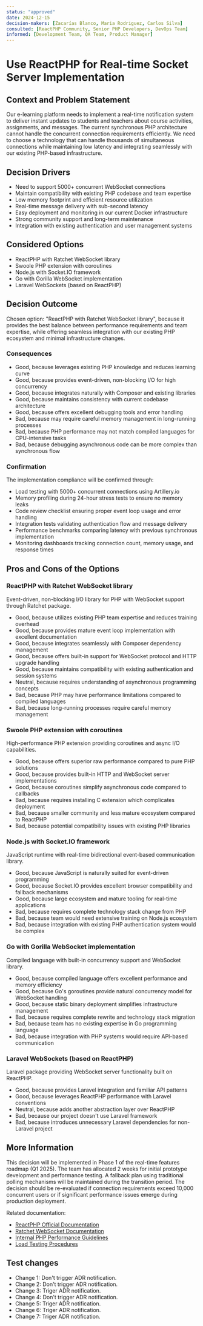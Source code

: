 ```yaml
---
status: "approved"
date: 2024-12-15
decision-makers: [Zacarías Blanco, Maria Rodriguez, Carlos Silva]
consulted: [ReactPHP Community, Senior PHP Developers, DevOps Team]
informed: [Development Team, QA Team, Product Manager]
---
```


# Use ReactPHP for Real-time Socket Server Implementation

## Context and Problem Statement

Our e-learning platform needs to implement a real-time notification system to deliver instant updates to students and teachers about course activities, assignments, and messages. The current synchronous PHP architecture cannot handle the concurrent connection requirements efficiently. We need to choose a technology that can handle thousands of simultaneous connections while maintaining low latency and integrating seamlessly with our existing PHP-based infrastructure.

<!-- This is an optional element. Feel free to remove. -->
## Decision Drivers

* Need to support 5000+ concurrent WebSocket connections
* Maintain compatibility with existing PHP codebase and team expertise
* Low memory footprint and efficient resource utilization
* Real-time message delivery with sub-second latency
* Easy deployment and monitoring in our current Docker infrastructure
* Strong community support and long-term maintenance
* Integration with existing authentication and user management systems

## Considered Options

* ReactPHP with Ratchet WebSocket library
* Swoole PHP extension with coroutines
* Node.js with Socket.IO framework
* Go with Gorilla WebSocket implementation
* Laravel WebSockets (based on ReactPHP)

## Decision Outcome

Chosen option: "ReactPHP with Ratchet WebSocket library", because it provides the best balance between performance requirements and team expertise, while offering seamless integration with our existing PHP ecosystem and minimal infrastructure changes.

<!-- This is an optional element. Feel free to remove. -->
### Consequences

* Good, because leverages existing PHP knowledge and reduces learning curve
* Good, because provides event-driven, non-blocking I/O for high concurrency
* Good, because integrates naturally with Composer and existing libraries
* Good, because maintains consistency with current codebase architecture
* Good, because offers excellent debugging tools and error handling
* Bad, because may require careful memory management in long-running processes
* Bad, because PHP performance may not match compiled languages for CPU-intensive tasks
* Bad, because debugging asynchronous code can be more complex than synchronous flow

<!-- This is an optional element. Feel free to remove. -->
### Confirmation

The implementation compliance will be confirmed through:
- Load testing with 5000+ concurrent connections using Artillery.io
- Memory profiling during 24-hour stress tests to ensure no memory leaks
- Code review checklist ensuring proper event loop usage and error handling
- Integration tests validating authentication flow and message delivery
- Performance benchmarks comparing latency with previous synchronous implementation
- Monitoring dashboards tracking connection count, memory usage, and response times

<!-- This is an optional element. Feel free to remove. -->
## Pros and Cons of the Options

### ReactPHP with Ratchet WebSocket library

Event-driven, non-blocking I/O library for PHP with WebSocket support through Ratchet package.

* Good, because utilizes existing PHP team expertise and reduces training overhead
* Good, because provides mature event loop implementation with excellent documentation
* Good, because integrates seamlessly with Composer dependency management
* Good, because offers built-in support for WebSocket protocol and HTTP upgrade handling
* Good, because maintains compatibility with existing authentication and session systems
* Neutral, because requires understanding of asynchronous programming concepts
* Bad, because PHP may have performance limitations compared to compiled languages
* Bad, because long-running processes require careful memory management

### Swoole PHP extension with coroutines

High-performance PHP extension providing coroutines and async I/O capabilities.

* Good, because offers superior raw performance compared to pure PHP solutions
* Good, because provides built-in HTTP and WebSocket server implementations
* Good, because coroutines simplify asynchronous code compared to callbacks
* Bad, because requires installing C extension which complicates deployment
* Bad, because smaller community and less mature ecosystem compared to ReactPHP
* Bad, because potential compatibility issues with existing PHP libraries

### Node.js with Socket.IO framework

JavaScript runtime with real-time bidirectional event-based communication library.

* Good, because JavaScript is naturally suited for event-driven programming
* Good, because Socket.IO provides excellent browser compatibility and fallback mechanisms
* Good, because large ecosystem and mature tooling for real-time applications
* Bad, because requires complete technology stack change from PHP
* Bad, because team would need extensive training on Node.js ecosystem
* Bad, because integration with existing PHP authentication system would be complex

### Go with Gorilla WebSocket implementation

Compiled language with built-in concurrency support and WebSocket library.

* Good, because compiled language offers excellent performance and memory efficiency
* Good, because Go's goroutines provide natural concurrency model for WebSocket handling
* Good, because static binary deployment simplifies infrastructure management
* Bad, because requires complete rewrite and technology stack migration
* Bad, because team has no existing expertise in Go programming language
* Bad, because integration with PHP systems would require API-based communication

### Laravel WebSockets (based on ReactPHP)

Laravel package providing WebSocket server functionality built on ReactPHP.

* Good, because provides Laravel integration and familiar API patterns
* Good, because leverages ReactPHP performance with Laravel conventions
* Neutral, because adds another abstraction layer over ReactPHP
* Bad, because our project doesn't use Laravel framework
* Bad, because introduces unnecessary Laravel dependencies for non-Laravel project

<!-- This is an optional element. Feel free to remove. -->
## More Information

This decision will be implemented in Phase 1 of the real-time features roadmap (Q1 2025). The team has allocated 2 weeks for initial prototype development and performance testing. A fallback plan using traditional polling mechanisms will be maintained during the transition period. The decision should be re-evaluated if connection requirements exceed 10,000 concurrent users or if significant performance issues emerge during production deployment.

Related documentation:
- [ReactPHP Official Documentation](https://reactphp.org/)
- [Ratchet WebSocket Documentation](http://socketo.me/)
- [Internal PHP Performance Guidelines](../guidelines/php-performance.md)
- [Load Testing Procedures](../testing/load-testing.md)

## Test changes
- Change 1: Don't trigger ADR notification.
- Change 2: Don't trigger ADR notification.
- Change 3: Triger ADR notification.
- Change 4: Don't trigger ADR notification.
- Change 5: Triger ADR notification.
- Change 6: Triger ADR notification.
- Change 7: Triger ADR notification.